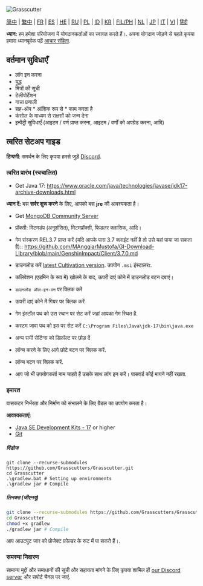 ![Grasscutter](https://socialify.git.ci/woailulu/GenshinImpact-PrivateService/image?description=1&descriptionEditable=Liver%20is%20replaced%20by%20deer%0A%2F%2F%5C%5CGenshin%20Impact%20Private%20Service&font=Rokkitt&language=1&logo=https%3A%2F%2Fs2.loli.net%2F2023%2F10%2F29%2F2S7PfkaxUmvqeRo.jpg&name=1&owner=1&pattern=Formal%20Invitation&theme=Dark)


[简中](https://github.com/woailulu/GenshinImpact-PrivateService/blob/%E9%87%8D%E7%82%B9/README.md) |
[繁中](https://github.com/woailulu/GenshinImpact-PrivateService/blob/%E9%87%8D%E7%82%B9/%E7%95%8C%E9%9D%A2/README_zh-TW.md) | 
[FR](https://github.com/woailulu/GenshinImpact-PrivateService/blob/%E9%87%8D%E7%82%B9/%E7%95%8C%E9%9D%A2/README_fr-FR.md) | 
[ES](https://github.com/woailulu/GenshinImpact-PrivateService/blob/%E9%87%8D%E7%82%B9/%E7%95%8C%E9%9D%A2/README_es-ES.md) | 
[HE](https://github.com/woailulu/GenshinImpact-PrivateService/blob/%E9%87%8D%E7%82%B9/%E7%95%8C%E9%9D%A2/README_HE.md) |
[RU](https://github.com/woailulu/GenshinImpact-PrivateService/blob/%E9%87%8D%E7%82%B9/%E7%95%8C%E9%9D%A2/README_ru-RU.md) | 
[PL](https://github.com/woailulu/GenshinImpact-PrivateService/blob/%E9%87%8D%E7%82%B9/%E7%95%8C%E9%9D%A2/README_pl-PL.md) | 
[ID](https://github.com/woailulu/GenshinImpact-PrivateService/blob/%E9%87%8D%E7%82%B9/%E7%95%8C%E9%9D%A2/README_id-ID.md) | 
[KR](https://github.com/woailulu/GenshinImpact-PrivateService/blob/%E9%87%8D%E7%82%B9/%E7%95%8C%E9%9D%A2/README_ko-KR.md) | 
[FIL/PH](https://github.com/woailulu/GenshinImpact-PrivateService/blob/%E9%87%8D%E7%82%B9/%E7%95%8C%E9%9D%A2/README_fil-PH.md) | 
[NL](https://github.com/woailulu/GenshinImpact-PrivateService/blob/%E9%87%8D%E7%82%B9/%E7%95%8C%E9%9D%A2/README_NL.md) | 
[JP](https://github.com/woailulu/GenshinImpact-PrivateService/blob/%E9%87%8D%E7%82%B9/%E7%95%8C%E9%9D%A2/README_ja-JP.md) | 
[IT](https://github.com/woailulu/GenshinImpact-PrivateService/blob/%E9%87%8D%E7%82%B9/%E7%95%8C%E9%9D%A2/README_it-IT.md) | 
[VI](https://github.com/woailulu/GenshinImpact-PrivateService/blob/%E9%87%8D%E7%82%B9/%E7%95%8C%E9%9D%A2/README_vi-VN.md) | 
[हिंदी](https://github.com/woailulu/GenshinImpact-PrivateService/blob/%E9%87%8D%E7%82%B9/%E7%95%8C%E9%9D%A2/README_hn-IN.md)

**ध्यान:** हम हमेशा परियोजना में योगदानकर्ताओं का स्वागत करते हैं।. अपना योगदान जोड़ने से पहले कृपया हमारा ध्यानपूर्वक पढ़ें [आचार संहिता](https://github.com/Grasscutters/Grasscutter/blob/stable/CONTRIBUTING.md).

## वर्तमान सुविधाएँ

* लॉग इन करना
* युद्ध
* मित्रों की सूची
* टेलीपोर्टेशन
* गाचा प्रणाली
* सह-ऑप * आंशिक रूप से * काम करता है
* कंसोल के माध्यम से राक्षसों को जन्म देना
* इन्वेंट्री सुविधाएँ (आइटम / वर्ण प्राप्त करना, आइटम / वर्णों को अपग्रेड करना, आदि)

## त्वरित सेटअप गाइड

**टिप्पणी**: समर्थन के लिए कृपया हमसे जुड़ें [Discord](https://discord.gg/T5vZU6UyeG).

### त्वरित प्रारंभ (स्वचालित)

- Get Java 17: https://www.oracle.com/java/technologies/javase/jdk17-archive-downloads.html

**ध्यान दें:** बस **सर्वर शुरू करने** के लिए, आपको बस **jre** की आवश्यकता है।
- Get [MongoDB Community Server](https://www.mongodb.com/try/download/community)

* प्रॉक्सी: मिटमडंप (अनुशंसित), मिटमप्रॉक्सी, फिडलर क्लासिक, आदि।
- गेम संस्करण REL3.7 प्राप्त करें (यदि आपके पास 3.7 क्लाइंट नहीं है तो उसे यहां पाया जा सकता है):: https://github.com/MAnggiarMustofa/GI-Download-Library/blob/main/GenshinImpact/Client/3.7.0.md

- डाउनलोड करें [latest Cultivation version](https://github.com/Grasscutters/Cultivation/releases/latest). उपयोग `.msi` इंस्टालरr.
- कलिवेशन (एडमिन के रूप में) खोलने के बाद, ऊपरी दाएं कोने में डाउनलोड बटन दबाएं।
- `डाउनलोड ऑल-इन-वन` पर क्लिक करें
- ऊपरी दाएं कोने में गियर पर क्लिक करें
- गेम इंस्टॉल पथ को उस स्थान पर सेट करें जहां आपका गेम स्थित है.
- कस्टम जावा पथ को इस पर सेट करें `C:\Program Files\Java\jdk-17\bin\java.exe`
- अन्य सभी सेटिंग्स को डिफ़ॉल्ट पर छोड़ दें

- लॉन्च करने के लिए आगे छोटे बटन पर क्लिक करें.
- लॉन्च बटन पर क्लिक करें.
- आप जो भी उपयोगकर्ता नाम चाहते हैं उसके साथ लॉग इन करें। पासवर्ड कोई मायने नहीं रखता.

### इमारत

ग्रासकटर निर्भरता और निर्माण को संभालने के लिए ग्रैडल का उपयोग करता है।

**आवश्यकताएं:**

- [Java SE Development Kits - 17](https://www.oracle.com/java/technologies/javase/jdk17-archive-downloads.html) or higher
- [Git](https://git-scm.com/downloads)

#####  विंडोज

```shell
git clone --recurse-submodules https://github.com/Grasscutters/Grasscutter.git
cd Grasscutter
.\gradlew.bat # Setting up environments
.\gradlew jar # Compile
```

##### लिनक्स (जीएनयू)

```bash
git clone --recurse-submodules https://github.com/Grasscutters/Grasscutter.git
cd Grasscutter
chmod +x gradlew
./gradlew jar # Compile
```

आप आउटपुट जार को प्रोजेक्ट फ़ोल्डर के रूट में पा सकते हैं।.

### समस्या निवारण

सामान्य मुद्दों और समाधानों की सूची और सहायता मांगने के लिए कृपया शामिल हों [our Discord server](https://discord.gg/T5vZU6UyeG) और सपोर्ट चैनल पर जाएं.